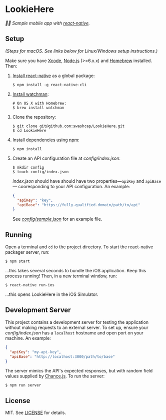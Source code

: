# LookieHere

_📱✨ Sample mobile app with [react-native](https://facebook.github.io/react-native/)._

## Setup

_(Steps for macOS. See links below for Linux/Windows setup instructions.)_

Make sure you have [Xcode](https://itunes.apple.com/us/app/xcode/id497799835?mt=12), [Node.js](https://nodejs.org/en/) (>=6.x.x) and [Homebrew](https://brew.sh) installed. Then:

1. [Install react-native](https://facebook.github.io/react-native/docs/getting-started.html#installing-dependencies) as a global package:

    ```shell
    $ npm install -g react-native-cli
    ```
2. [Install watchman](https://facebook.github.io/watchman/docs/install.html#buildinstall):

    ```shell
    # On OS X with Homebrew:
    $ brew install watchman
    ```
3. Clone the repository:

    ```shell
    $ git clone git@github.com:swashcap/LookieHere.git
    $ cd LookieHere
    ```
4. Install dependencies using [npm](https://www.npmjs.com):

    ```shell
    $ npm install
    ```

5. Create an API configuration file at _config/index.json_:

    ```shell
    $ mkdir config
    $ touch config/index.json
    ```

    _index.json_ should have should have two properties—`apiKey` and `apiBase`— cooresponding to your
    API configuration. An example:

    ```json
    {
      "apiKey": "key",
      "apiBase": "https://fully-qualified.domain/path/to/api"
    }
    ```

    See _[config/sample.json](./config/sample.json)_ for an example file.

## Running

Open a terminal and `cd` to the project directory. To start the react-native packager server, run:

```
$ npm start
```

…this takes several seconds to bundle the iOS application. Keep this process running! Then, in a new terminal window, run:

```
$ react-native run-ios
```

…this opens LookieHere in the iOS Simulator.

## Development Server

This project contains a development server for testing the application without making requests to an external server. To set up, ensure your _config/index.json_ has a `localhost` hostname and open port on your machine. An example:

```json
{
  "apiKey": "my-api-key",
  "apiBase": "http://localhost:3000/path/to/base"
}
```

The server mimics the API's expected responses, but with random field values supplied by [Chance.js](http://chancejs.com). To run the server:

```shell
$ npm run server
```

## License

MIT. See [LICENSE](./LICENSE) for details.

